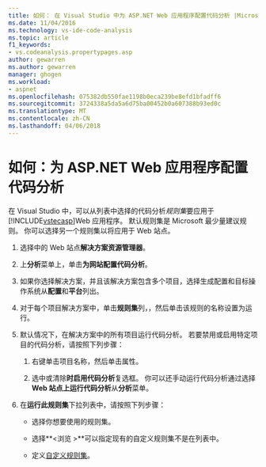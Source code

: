 ```yaml
---
title: 如何： 在 Visual Studio 中为 ASP.NET Web 应用程序配置代码分析 |Microsoft 文档
ms.date: 11/04/2016
ms.technology: vs-ide-code-analysis
ms.topic: article
f1_keywords:
- vs.codeanalysis.propertypages.asp
author: gewarren
ms.author: gewarren
manager: ghogen
ms.workload:
- aspnet
ms.openlocfilehash: 075382db550fae1198b0eca239be8efd1bfadff6
ms.sourcegitcommit: 3724338a5da5a6d75ba00452b0a607388b93ed0c
ms.translationtype: MT
ms.contentlocale: zh-CN
ms.lasthandoff: 04/06/2018
---
```

# <a name="how-to-configure-code-analysis-for-an-aspnet-web-application"></a>如何：为 ASP.NET Web 应用程序配置代码分析

在 Visual Studio 中，可以从列表中选择的代码分析*规则集*要应用于[!INCLUDE[vstecasp](../code-quality/includes/vstecasp_md.md)]Web 应用程序。 默认规则集是 Microsoft 最少量建议规则。 你可以选择另一个规则集以将应用于 Web 站点。

1. 选择中的 Web 站点**解决方案资源管理器**。

2. 上**分析**菜单上，单击**为网站配置代码分析**。

3. 如果你选择解决方案，并且该解决方案包含多个项目，选择生成配置和目标操作系统从**配置**和**平台**列出。

4. 对于每个项目解决方案中，单击**规则集**列，，然后单击该规则的名称设置为运行。

5. 默认情况下，在解决方案中的所有项目运行代码分析。 若要禁用或启用特定项目的代码分析，请按照下列步骤：

    1. 右键单击项目名称，然后单击属性。

    2. 选中或清除**时启用代码分析**复选框。 你可以还手动运行代码分析通过选择**Web 站点上运行代码分析**从**分析**菜单。

6. 在**运行此规则集**下拉列表中，请按照下列步骤：

    - 选择你想要使用的规则集。

    - 选择**\<浏览 >**可以指定现有的自定义规则集不是在列表中。

    - 定义[自定义规则集](../code-quality/how-to-create-a-custom-rule-set.md)。
